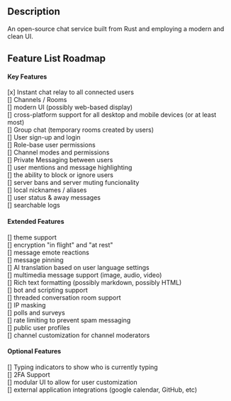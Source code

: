 ## Description
An open-source chat service built from Rust and employing a modern and clean UI.

## Feature List Roadmap
#### Key Features
[x] Instant chat relay to all connected users<br>
[] Channels / Rooms<br>
[] modern UI (possibly web-based display)<br>
[] cross-platform support for all desktop and mobile devices (or at least most)<br>
[] Group chat (temporary rooms created by users)<br>
[] User sign-up and login<br>
[] Role-base user permissions<br>
[] Channel modes and permissions<br>
[] Private Messaging between users<br>
[] user mentions and message highlighting<br>
[] the ability to block or ignore users<br>
[] server bans and server muting funcionality<br>
[] local nicknames / aliases<br>
[] user status & away messages<br>
[] searchable logs<br>
#### Extended Features
[] theme support<br>
[] encryption "in flight" and "at rest"<br>
[] message emote reactions<br>
[] message pinning<br>
[] AI translation based on user language settings<br>
[] multimedia message support (image, audio, video)<br>
[] Rich text formatting (possibly markdown, possibly HTML)<br>
[] bot and scripting support<br>
[] threaded conversation room support<br>
[] IP masking<br>
[] polls and surveys<br>
[] rate limiting to prevent spam messaging<br>
[] public user profiles<br>
[] channel customization for channel moderators<br>
#### Optional Features
[] Typing indicators to show who is currently typing<br>
[] 2FA Support<br>
[] modular UI to allow for user customization<br>
[] external application integrations (google calendar, GitHub, etc)<br>
